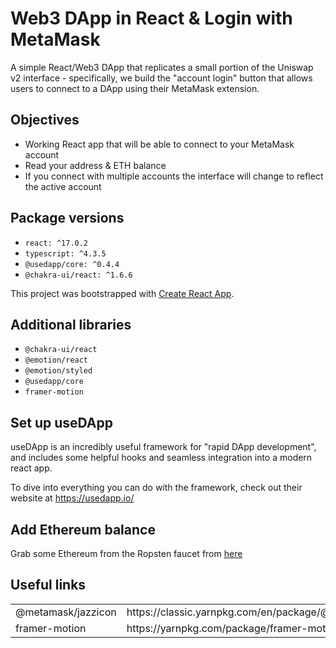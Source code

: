 # Web3 DApp in React & Login with MetaMask

A simple React/Web3 DApp that replicates a small portion of the Uniswap v2 interface - 
specifically, we build the "account login" button that allows users to connect to a DApp using their MetaMask extension.

## Objectives

* Working React app that will be able to connect to your MetaMask account
* Read your address & ETH balance
* If you connect with multiple accounts the interface will change to reflect the active account

## Package versions

* `react: ^17.0.2`
* `typescript: ^4.3.5`
* `@usedapp/core: ^0.4.4`
* `@chakra-ui/react: ^1.6.6`

This project was bootstrapped with [Create React App](https://github.com/facebook/create-react-app).



## Additional libraries 

* `@chakra-ui/react`
* `@emotion/react`
* `@emotion/styled`
* `@usedapp/core`
* `framer-motion`

## Set up useDApp

useDApp is an incredibly useful framework for "rapid DApp development", and includes some helpful hooks and seamless integration into a modern react app.

To dive into everything you can do with the framework, check out their website at https://usedapp.io/ 


## Add Ethereum balance
Grab some Ethereum from the Ropsten faucet from [here](https://faucet.ropsten.be)


## Useful links

<table>
<tr>
    <td>@metamask/jazzicon</td>
    <td>https://classic.yarnpkg.com/en/package/@metamask/jazzicon</td>
</tr>
<tr>
    <td>framer-motion</td>
    <td>https://yarnpkg.com/package/framer-motion</td>
</tr>
</table>




